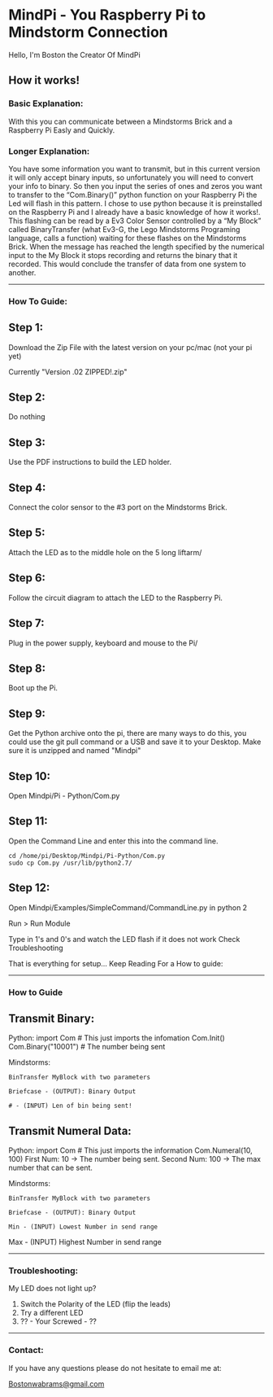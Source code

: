 ﻿# MindPi - You Raspberry Pi to Mindstorm Connection

Hello, I'm Boston the Creator Of MindPi
## How it works!
### Basic Explanation:
With this you can communicate between a Mindstorms Brick and a Raspberry Pi Easly and Quickly.

### Longer Explanation:

You have some information you want to transmit, but in this current version it will only accept binary inputs, so unfortunately you will need to convert your info to binary. So then you input the series of ones and zeros you want to transfer to the “Com.Binary()” python function on your Raspberry Pi the Led will flash in this pattern. I chose to use python because it is preinstalled on the Raspberry Pi and I already have a basic knowledge of how it works!. This flashing can be read by a Ev3 Color Sensor controlled by a  “My Block” called BinaryTransfer (what Ev3-G, the Lego Mindstorms Programing language, calls a function) waiting for these flashes on the Mindstorms Brick. When the message has reached the length specified by the numerical input to the My Block it stops recording and returns the binary that it recorded. This would conclude the transfer of data from one system to another.

-----------------------------------------------------------------------------------------------------------------------------------------

### How To Guide:

  ## Step 1:
  Download the Zip File with the latest version on your pc/mac (not your pi yet)

  Currently "Version .02 ZIPPED!.zip"

  ## Step 2:

  Do nothing

  ## Step 3:

  Use the PDF instructions to build the LED holder.

  ## Step 4:

  Connect the color sensor to the #3 port on the Mindstorms Brick.

  ## Step 5:
  Attach the LED as to the middle hole on the 5 long liftarm/

  ## Step 6:
  Follow the circuit diagram to attach the LED to the Raspberry Pi.

  ## Step 7:
  Plug in the power supply, keyboard and mouse to the Pi/

  ## Step 8:

  Boot up the Pi.

  ## Step 9:

  Get the Python archive onto the pi, there are many ways to do this, you could use the git pull command or a USB and save it to your Desktop.
  Make sure it is unzipped and named "Mindpi"

  ## Step 10:
  Open Mindpi/Pi - Python/Com.py

  ## Step 11:

  Open the Command Line and enter this into the command line.

    cd /home/pi/Desktop/Mindpi/Pi-Python/Com.py
    sudo cp Com.py /usr/lib/python2.7/

  ## Step 12:

  Open Mindpi/Examples/SimpleCommand/CommandLine.py in python 2

  Run > Run Module

  Type in 1's and 0's and watch the LED flash if it does not work Check Troubleshooting

That is everything for setup... Keep Reading For a How to guide:

-----------------------------------------------------------------------------------------------------------------------------------------

### How to Guide

## Transmit Binary:

Python:
	import Com # This just imports the infomation
	Com.Init()
	Com.Binary("10001") # The number being sent

Mindstorms:

	BinTransfer MyBlock with two parameters

	Briefcase - (OUTPUT): Binary Output

	# - (INPUT) Len of bin being sent!

## Transmit Numeral Data:

Python:
	import Com # This just imports the information
	Com.Numeral(10, 100)
  First Num: 10 -> The number being sent.
  Second Num: 100 -> The max number that can be sent.

Mindstorms:

	BinTransfer MyBlock with two parameters

	Briefcase - (OUTPUT): Binary Output

	Min - (INPUT) Lowest Number in send range

  Max - (INPUT) Highest Number in send range



-----------------------------------------------------------------------------------------------------------------------------------------

### Troubleshooting:

My LED does not light up?

1. Switch the Polarity of the LED (flip the leads)
2. Try a different LED
3. ?? - Your Screwed - ??

-----------------------------------------------------------------------------------------------------------------------------------------

### Contact:

If you have any questions please do not hesitate to email me at:

Bostonwabrams@gmail.com
